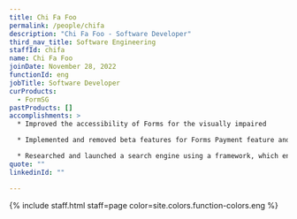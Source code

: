 ```yaml
---
title: Chi Fa Foo
permalink: /people/chifa
description: "Chi Fa Foo - Software Developer"
third_nav_title: Software Engineering
staffId: chifa
name: Chi Fa Foo
joinDate: November 28, 2022
functionId: eng
jobTitle: Software Developer
curProducts:
  - FormSG
pastProducts: []
accomplishments: >
  * Improved the accessibility of Forms for the visually impaired

  * Implemented and removed beta features for Forms Payment feature and sgID integration

  * Researched and launched a search engine using a framework, which enabled SmartGov’s Open Domain Question and Answer (ODQA) system MVP to be able to make SmartGov understand and answer specific queries relating to AIC
quote: ""
linkedinId: ""

---
```


{% include staff.html staff=page color=site.colors.function-colors.eng %}
